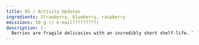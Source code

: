 ```yaml
---
title: 05 / Activity Updates
ingredients: Strawberry, blueberry, raspberry
emissions: 50 g (/ e-mail?????????)
description: |-
  Berries are fragile delicacies with an incredibly short shelf-life. This makes them one of the most wasted fruits. Yet their packaging and transport is a highly consuming affair. If e-mails were fruits, large attachments would be berries. Sending high-resolution photos and extensive .pdf files is the most consuming e-mail variant. Such files are better stored on a (local) server with a shareable direct link.
---
```

